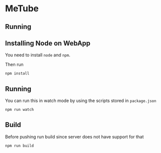 # MeTube

## Running


## Installing Node on WebApp

You need to install `node` and `npm`.

Then run

```bash
npm install
```

## Running

You can run this in watch mode by using the scripts stored in `package.json`


```bash
npm run watch
```


## Build

Before pushing run build since server does not have support for that

```bash
npm run build
```
